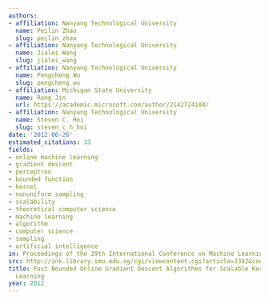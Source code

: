 ```yaml
---
authors:
- affiliation: Nanyang Technological University
  name: Peilin Zhao
  slug: peilin_zhao
- affiliation: Nanyang Technological University
  name: Jialei Wang
  slug: jialei_wang
- affiliation: Nanyang Technological University
  name: Pengcheng Wu
  slug: pengcheng_wu
- affiliation: Michigan State University
  name: Rong Jin
  url: https://academic.microsoft.com/author/2142724104/
- affiliation: Nanyang Technological University
  name: Steven C. Hoi
  slug: steven_c_h_hoi
date: '2012-06-26'
estimated_citations: 33
fields:
- online machine learning
- gradient descent
- perceptron
- bounded function
- kernel
- nonuniform sampling
- scalability
- theoretical computer science
- machine learning
- algorithm
- computer science
- sampling
- artificial intelligence
in: Proceedings of the 29th International Conference on Machine Learning
src: http://ink.library.smu.edu.sg/cgi/viewcontent.cgi?article=3342&context=sis_research
title: Fast Bounded Online Gradient Descent Algorithms for Scalable Kernel-Based Online
  Learning
year: 2012
---
```

